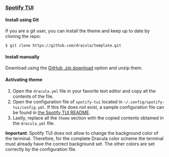 ### [Spotify TUI](https://github.com/Rigellute/spotify-tui)

#### Install using Git

If you are a git user, you can install the theme and keep up to date by cloning
the repo:

    $ git clone https://github.com/dracula/template.git

#### Install manually

Download using the [GitHub .zip
download](https://github.com/juanscr/dracula-spotify-tui/archive/master.zip)
option and unzip them.

#### Activating theme

1. Open the `dracula.yml` file in your favorite text editor and copy all the
   contents of the file.
2. Open the configuration file of `spotify-tui` located in
   `~/.config/spotify-tui/config.yml`. If this file does not exist, a sample
   configuration file can be found in [the Spotify TUI
   README](https://github.com/Rigellute/spotify-tui#configuration).
3. Lastly, replace all the `theme` section with the copied contents obtained in
   the `dracula.yml` file.

__Important__: Spotify TUI does not allow to change the background color of the
terminal. Therefore, for the complete Dracula color scheme the terminal must
already have the correct background set. The other colors are set correctly by
the configuration file.
